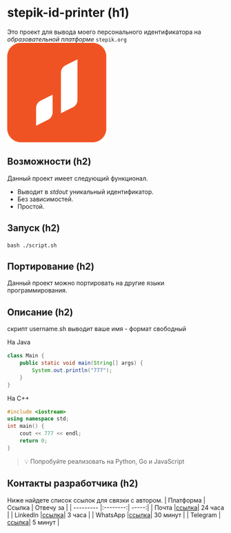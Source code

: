 # stepik-id-printer (h1) 
Это проект для вывода моего персонального идентификатора на *образовательной платформе*  `stepik.org`
![Jusan logo](./jusan.png "Jusan logo")
## Возможности (h2)
Данный проект имеет следующий функционал.
- Выводит в *stdout* уникальный идентификатор.
- Без зависимостей.
- Простой.
## Запуск (h2)
`bash ./script.sh`
## Портирование (h2)
Данный проект можно портировать на другие языки программирования.

## Описание (h2)
скрипт username.sh выводит ваше имя - формат свободный

На Java
```java
class Main {
	public static void main(String[] args) {
		System.out.println("777");
	}
}

```
На С++
```c++
#include <iostream>
using namespace std;
int main() {
	cout << 777 << endl;
	return 0;
}

```

> :bulb: Попробуйте реализовать на Python, Go и JavaScript
## Контакты разработчика (h2)
Ниже найдете список ссылок для связки с автором.
| Платформа | Ссылка   | Отвечу за  |
| --------- |:--------:| -----:|
| Почта     |[ссылка](https://www.google.com)| 24 часа  |
| Linkedln  |[ссылка](https://www.google.com)| 3 часа   |
| WhatsApp  |[ссылка](https://www.google.com)| 30 минут |
| Telegram  |[ссылка](https://www.google.com)| 5 минут  |